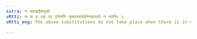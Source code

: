 ```yaml
---
sutra: न चवाहाहैवयुक्ते
vRtti: च वा ह अह एव एभिर्योगे युष्मदस्मदोर्वाम्नावादयो न भवन्ति ॥
vRtti_eng: The above substitutions do not take place when there is in connection with the pronouns any of these:- च, 'and' वा, 'or' ह, '_oh_!' अह 'wonderful', or एव 'only'.

---
```

